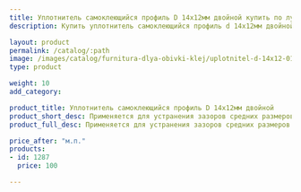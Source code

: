 ```yaml
---
title: Уплотнитель самоклеющийся профиль D 14х12мм двойной купить по лучшей цене с доставкой - Поролоныч
description: Купить уплотнитель самоклеющийся профиль d 14х12мм двойной в розницу с доставкой по Москве в интернет-магазине Поролоныча.

layout: product
permalink: /catalog/:path
image: /images/catalog/furnitura-dlya-obivki-klej/uplotnitel-d-14x12-01_1600w.jpg
type: product

weight: 10
add_category: 

product_title: Уплотнитель самоклеющийся профиль D 14х12мм двойной
product_short_desc: Применяется для устранения зазоров средних размеров преимущественно на металлических дверях.
product_full_desc: Применяется для устранения зазоров средних размеров преимущественно на металлических дверях.

price_after: "м.п."
products:
- id: 1287
  price: 100

---
```

